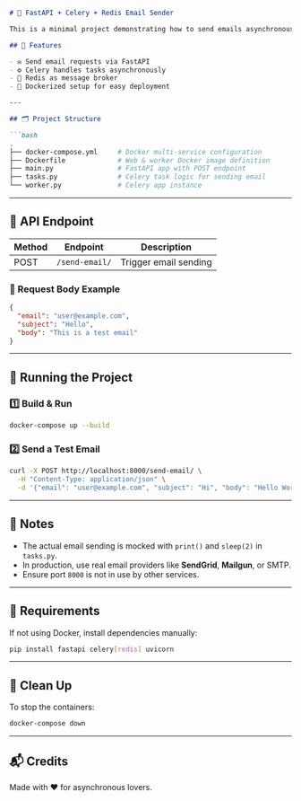 ```markdown
# 📧 FastAPI + Celery + Redis Email Sender

This is a minimal project demonstrating how to send emails asynchronously using **FastAPI**, **Celery**, and **Redis** — containerized with **Docker**.

## 🚀 Features

- ✉️ Send email requests via FastAPI  
- ⚙️ Celery handles tasks asynchronously  
- 🧠 Redis as message broker  
- 🐳 Dockerized setup for easy deployment  

---

## 🗂️ Project Structure

```bash
.
├── docker-compose.yml     # Docker multi-service configuration
├── Dockerfile             # Web & worker Docker image definition
├── main.py                # FastAPI app with POST endpoint
├── tasks.py               # Celery task logic for sending email
└── worker.py              # Celery app instance
```

---

## 🧪 API Endpoint

| Method | Endpoint         | Description            |
|--------|------------------|------------------------|
| POST   | `/send-email/`   | Trigger email sending  |

### 🔧 Request Body Example

```json
{
  "email": "user@example.com",
  "subject": "Hello",
  "body": "This is a test email"
}
```

---

## 🐳 Running the Project

### 1️⃣ Build & Run

```bash
docker-compose up --build
```

### 2️⃣ Send a Test Email

```bash
curl -X POST http://localhost:8000/send-email/ \
  -H "Content-Type: application/json" \
  -d '{"email": "user@example.com", "subject": "Hi", "body": "Hello World!"}'
```

---

## 🧠 Notes

- The actual email sending is mocked with `print()` and `sleep(2)` in `tasks.py`.  
- In production, use real email providers like **SendGrid**, **Mailgun**, or SMTP.  
- Ensure port `8000` is not in use by other services.

---

## 📌 Requirements

If not using Docker, install dependencies manually:

```bash
pip install fastapi celery[redis] uvicorn
```

---

## 🧹 Clean Up

To stop the containers:

```bash
docker-compose down
```

---

## 📬 Credits

Made with ❤️ for asynchronous lovers.
```
